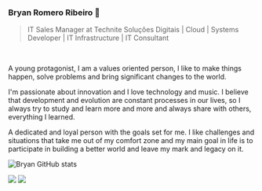 ### Bryan Romero Ribeiro :rocket:

> IT Sales Manager at Technite Soluções Digitais | Cloud | Systems Developer | IT Infrastructure | IT Consultant

<br>

A young protagonist, I am a values oriented person, I like to make things happen, solve problems and bring significant changes to the world.

I'm passionate about innovation and I love technology and music. I believe that development and evolution are constant processes in our lives, so I always try to study and learn more and more and always share with others, everything I learned.

A dedicated and loyal person with the goals set for me. I like challenges and situations that take me out of my comfort zone and my main goal in life is to participate in building a better world and leave my mark and legacy on it.


![Bryan GitHub stats](https://github-readme-stats.vercel.app/api?username=BryanRibeiro&show_icons=true&theme=radical)


 [<img src="https://img.shields.io/badge/linkedin-%230077B5.svg?&style=for-the-badge&logo=linkedin&logoColor=white" />](https://linkedin.com/in/bryanrribeiro/) [<img src = "https://img.shields.io/badge/instagram-%23E4405F.svg?&style=for-the-badge&logo=instagram&logoColor=white">](https://www.instagram.com/bryanrribeiro/)
